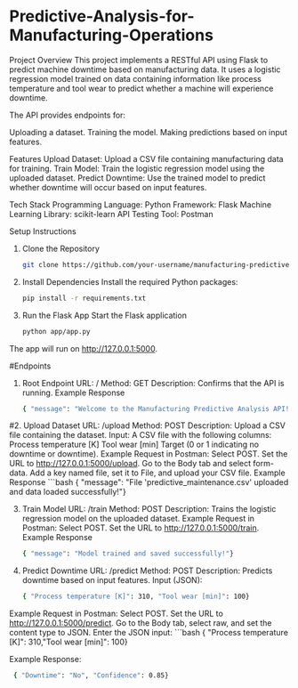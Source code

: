# Predictive-Analysis-for-Manufacturing-Operations
Project Overview
This project implements a RESTful API using Flask to predict machine downtime based on manufacturing data. It uses a logistic regression model trained on data containing information like process temperature and tool wear to predict whether a machine will experience downtime.

The API provides endpoints for:

Uploading a dataset.
Training the model.
Making predictions based on input features.

Features
Upload Dataset: Upload a CSV file containing manufacturing data for training.
Train Model: Train the logistic regression model using the uploaded dataset.
Predict Downtime: Use the trained model to predict whether downtime will occur based on input features.

Tech Stack
Programming Language: Python
Framework: Flask
Machine Learning Library: scikit-learn
API Testing Tool: Postman

Setup Instructions
1. Clone the Repository
   ```bash
   git clone https://github.com/your-username/manufacturing-predictive-analysis.git cd manufacturing-predictive-analysis

2. Install Dependencies
Install the required Python packages:
   ```bash
   pip install -r requirements.txt

3. Run the Flask App
Start the Flask application
   ```bash
   python app/app.py
The app will run on http://127.0.0.1:5000.

#Endpoints
1. Root Endpoint
URL: /
Method: GET
Description: Confirms that the API is running.
Example Response
   ```bash
   { "message": "Welcome to the Manufacturing Predictive Analysis API!"}
#2. Upload Dataset
URL: /upload
Method: POST
Description: Upload a CSV file containing the dataset.
Input:
A CSV file with the following columns:
Process temperature [K]
Tool wear [min]
Target (0 or 1 indicating no downtime or downtime).
Example Request in Postman:
Select POST.
Set the URL to http://127.0.0.1:5000/upload.
Go to the Body tab and select form-data.
Add a key named file, set it to File, and upload your CSV file.
Example Response
    ```bash
    { "message": "File 'predictive_maintenance.csv' uploaded and data loaded successfully!"}

3. Train Model
URL: /train
Method: POST
Description: Trains the logistic regression model on the uploaded dataset.
Example Request in Postman:
Select POST.
Set the URL to http://127.0.0.1:5000/train.
Example Response
    ```bash
    { "message": "Model trained and saved successfully!"}

4. Predict Downtime
URL: /predict
Method: POST
Description: Predicts downtime based on input features.
Input (JSON):
    ```bash
    { "Process temperature [K]": 310, "Tool wear [min]": 100}
Example Request in Postman:
Select POST.
Set the URL to http://127.0.0.1:5000/predict.
Go to the Body tab, select raw, and set the content type to JSON.
Enter the JSON input:
     ```bash
     { "Process temperature [K]": 310,"Tool wear [min]": 100}

Example Response:
   ```bash
    { "Downtime": "No", "Confidence": 0.85}








   

